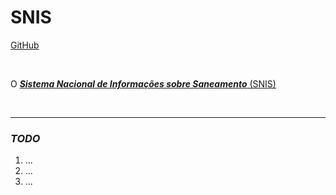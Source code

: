 # SNIS

[GitHub](https://github.com/open-geodata/br_snis)

<br>

O [**_Sistema Nacional de Informações sobre Saneamento_** (SNIS)](http://www.snis.gov.br/)

<br>

---

### _TODO_

1. ...
2. ...
3. ...
